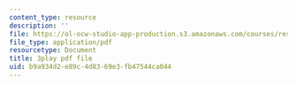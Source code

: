 ```yaml
---
content_type: resource
description: ''
file: https://ol-ocw-studio-app-production.s3.amazonaws.com/courses/res-6-012-introduction-to-probability-spring-2018/b9a934d2e89c4d8369e3fb47544ca044_WFMTus20mz4.pdf
file_type: application/pdf
resourcetype: Document
title: 3play pdf file
uid: b9a934d2-e89c-4d83-69e3-fb47544ca044
---
```

